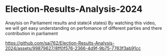 # Election-Results-Analysis-2024

Anaylsis on Parliament results and state(4 states)
By watching this video, we will get easy understanding on perfomance of different parties and there contribution in parliament

https://github.com/sai762/Election-Results-Analysis-2024/assets/99879627/8ff0f576-2366-4d9f-9b75-7763f3ab91cc
